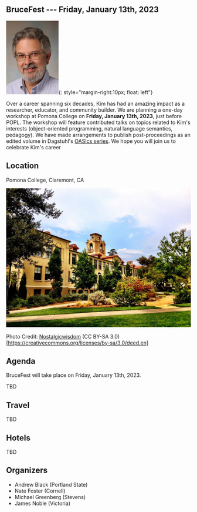 ## BruceFest --- Friday, January 13th, 2023

![Kim Bruce](bruce-kim-2006.jpg){: style="margin-right:10px; float: left"}

Over a career spanning six decades, Kim has had an amazing impact as a researcher, educator, and community builder. We are planning a one-day workshop at Pomona College on **Friday, January 13th, 2023**, just before POPL. The workshop will feature contributed talks on topics related to Kim's interests (object-oriented programming, natural language semantics, pedagogy). We have made arrangements to publish post-proceedings as an edited volume in Dagstuhl's [OASIcs series](https://www.dagstuhl.de/en/publications/oasics/). We hope you will join us to celebrate Kim's career

<div style="clear:both;"></div>

## Location

Pomona College, Claremont, CA

![Mason Hall](mason-hall.jpg)

Photo Credit: [Nostalgicwisdom](https://commons.wikimedia.org/w/index.php?title=User:Nostalgicwisdom&action=edit&redlink=1) (CC BY-SA 3.0)[https://creativecommons.org/licenses/by-sa/3.0/deed.en]

## Agenda

BruceFest will take place on Friday, January 13th, 2023.

TBD

## Travel

TBD

## Hotels

TBD

## Organizers

* Andrew Black (Portland State)
* Nate Foster (Cornell)
* Michael Greenberg (Stevens)
* James Noble (Victoria)
